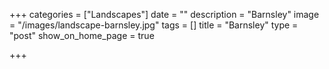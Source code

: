 +++
categories = ["Landscapes"]
date = ""
description = "Barnsley"
image = "/images/landscape-barnsley.jpg"
tags = []
title = "Barnsley"
type = "post"
show_on_home_page = true

+++
